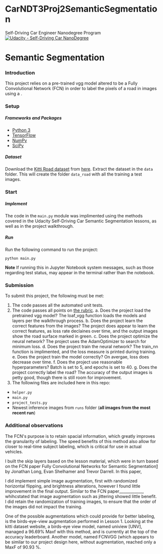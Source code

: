 # CarNDT3Proj2SemanticSegmentation
Self-Driving Car Engineer Nanodegree Program [![Udacity - Self-Driving Car NanoDegree](https://s3.amazonaws.com/udacity-sdc/github/shield-carnd.svg)](http://www.udacity.com/drive)

# Semantic Segmentation
### Introduction
This project relies on a pre-trained vgg model altered to be a Fully Convolutional Network (FCN) in order to label the pixels of a road in images using a .

### Setup
##### Frameworks and Packages
 - [Python 3](https://www.python.org/)
 - [TensorFlow](https://www.tensorflow.org/)
 - [NumPy](http://www.numpy.org/)
 - [SciPy](https://www.scipy.org/)
##### Dataset
Download the [Kitti Road dataset](http://www.cvlibs.net/datasets/kitti/eval_road.php) from [here](http://www.cvlibs.net/download.php?file=data_road.zip).  Extract the dataset in the `data` folder.  This will create the folder `data_road` with all the training a test images.

### Start
##### Implement
The code in the `main.py` module was implimented using the methods covered in the Udacity Self-Driving Car Semantic Segmentation lessons, as well as in the project walkthrough.

##### Run
Run the following command to run the project:
```
python main.py
```
**Note** If running this in Jupyter Notebook system messages, such as those regarding test status, may appear in the terminal rather than the notebook.

### Submission
To submit this project, the following must be met:
1. The code passes all the automated unit tests.
2. The code passes all points on [the rubric](https://review.udacity.com/#!/rubrics/989/view). 
	a. Does the project load the pretrained vgg model?  The loaf_vgg function loads the models and layers per the walkthrough process.
	b. Does the project learn the correct features from the images?  The project does appear to learn the correct features, as loss rate declaines over time, and the output images show the road surface marked in green.
	c. Does the project optimize the neural network?  The project uses the AdamOptimizer to search for minimum loss.
	d. Does the project train the neural network?  The train_nn function is implimented, and the loss measure is printed during training.
	e. Does the project train the model correctly?  On avergae, loss does decrease over time.
	f. Does the project use reasonable hyperparameters?  Batch is set to 5, and epochs is set to 40.
	g. Does the project correctly label the road?  The accuracy of the output images is petty good, though there is still room for improvement.
3. The following files are included here in this repo:
 - `helper.py`
 - `main.py`
 - `project_tests.py`
 - Newest inference images from `runs` folder  (**all images from the most recent run**)


### Additional observations
The FCN's purpose is to retain spacial information, which greatly improves the granularity of labeling.  The speed benefits of this method also allow for closer to real-time subject labeling, which is critical for use in actual vehicles.

I built the skip layers based on the lesson material, which were in turn based on the FCN paper Fully Convolutional Networks for Semantic Segmentation[1](https://people.eecs.berkeley.edu/~jonlong/long_shelhamer_fcn.pdf) by Jonathan Long, Evan Shelhamer and
Trevor Darrell.  In this paper, 

I did implement simple image augmentation, first with randomized horizontal flipping, and brightness alterations, however I found little improvement in the final output.  Similar to the FCN paper____________, whihcstated that image augmentation such as jittering showed little benefit.  I did retain the randomization of training images, to ensure that the order of the images did not impact the training.  

One of the possible augmentations which could provide for better labeling, is the birds-eye-view augmentation performed in Lesson 1.  Looking at the kitti dataset website, a birds-eye view model, named uniview [UNV], managed a 96.69% Maxf with this method, and is currently at the top of the accuracy leaderboard.  Another model, named FCNVGG (which appears to be similar to our project design here, without augmentation, reached only a MaxF of 90.93 %.

